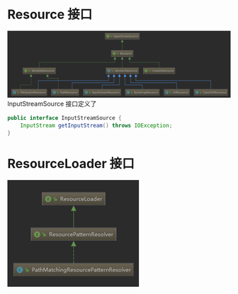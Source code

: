 # Resource 接口
![](imgs/resources.PNG)
InputStreamSource 接口定义了
```java
public interface InputStreamSource {
    InputStream getInputStream() throws IOException;
}
```
# ResourceLoader 接口
![](imgs/resourcesLoader.PNG)